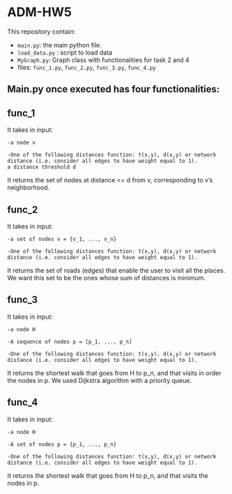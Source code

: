 # ADM-HW5
This repository contain:
* `main.py`: the main python file.
* `load_data.py` : script to load data
* `MyGraph.py`: Graph class with functionalities for task 2 and 4
* files: `func_1.py`, `func_2.py`, `func_3.py`, `func_4.py`

## Main.py once executed has four functionalities:
  ## func_1
  It takes in input:

    -a node v

    -One of the following distances function: t(x,y), d(x,y) or network distance (i.e. consider all edges to have weight equal to 1).
    a distance threshold d

  It returns the set of nodes at distance <= d from v, corresponding to v’s neighborhood.
  ## func_2
  It takes in input:

    -a set of nodes v = {v_1, ..., v_n}

    -One of the following distances function: t(x,y), d(x,y) or network distance (i.e. consider all edges to have weight equal to 1).

  It returns the set of roads (edges) that enable the user to visit all the places. We want this set to be the ones whose sum of distances is         minimum.
  ## func_3
  It takes in input:

    -a node H

    -A sequence of nodes p = [p_1, ..., p_n]

    -One of the following distances function: t(x,y), d(x,y) or network distance (i.e. consider all edges to have weight equal to 1).

  It returns the shortest walk that goes from H to p_n, and that visits in order the nodes in p.
  We used Dijkstra algorithm with a priority queue.
  ## func_4
  It takes in input:

    -a node H

    -A set of nodes p = {p_1, ..., p_n}

    -One of the following distances function: t(x,y), d(x,y) or network distance (i.e. consider all edges to have weight equal to 1).

  It returns the shortest walk that goes from H to p_n, and that visits the nodes in p.
